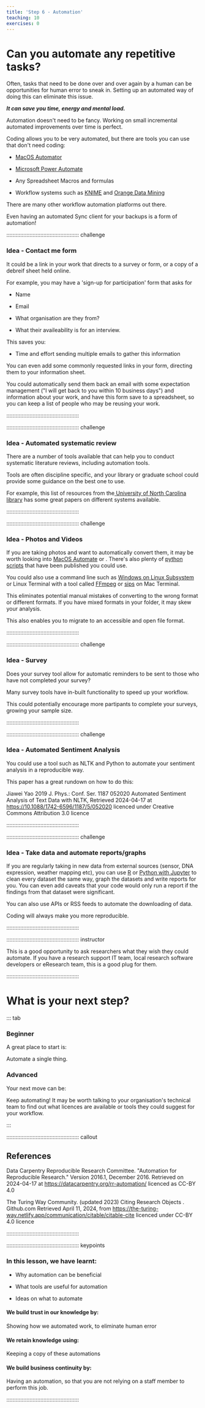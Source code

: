 ```yaml
---
title: 'Step 6 - Automation'
teaching: 10
exercises: 0
---
```


# Can you automate any repetitive tasks?

Often, tasks that need to be done over and over again by a
human can be opportunities for human error to sneak in. Setting up an automated way of doing this can eliminate this issue. 


***It can save you time, energy and mental load.***


Automation doesn't need to be fancy. Working on small incremental automated improvements over time is perfect.


Coding allows you to be very automated, but there are tools you can use that don't need coding:

 - [MacOS Automator](https://support.apple.com/en-au/guide/automator/welcome/mac)

 - [Microsoft Power Automate](https://powerautomate.microsoft.com/en-us/blog/automate-tasks-with-power-automate-desktop-for-windows-10-no-additional-cost/)

 - Any Spreadsheet Macros and formulas

 - Workflow systems such as [KNIME](https://www.knime.com/) and [Orange Data Mining](https://orangedatamining.com/)


There are many other workflow automation platforms out there.

Even having an automated Sync client for your backups is a form of automation!


::::::::::::::::::::::::::::::::::::::::::::::: challenge

### Idea - Contact me form

It could be a link in your work that directs to a survey or form, or a copy of a debreif sheet held online. 

For example, you may have a 'sign-up for participation' form that asks for 

 - Name

 - Email

 - What organisation are they from? 

 - What their availeability is for an interview.


This saves you:

- Time and effort sending multiple emails to gather this information


You can even add some commonly requested links in your form, directing them to your information sheet. 

You could automatically send them back an email with some expectation management ("I will get back to you within 10 business days") and information about your work, and have this form save to a spreadsheet, so you can keep a list of people who may be reusing your work. 


:::::::::::::::::::::::::::::::::::::::::::::::

::::::::::::::::::::::::::::::::::::::::::::::: challenge

### Idea - Automated systematic review

There are a number of tools available that can help you to conduct systematic literature reviews, including automation tools. 

Tools are often discipline specific, and your library or graduate school could provide some guidance on the best one to use.

For example, this list of resources from the[ University of North Carolina library](https://guides.lib.unc.edu/automation) has some great papers on different systems available.


::::::::::::::::::::::::::::::::::::::::::::::: 

::::::::::::::::::::::::::::::::::::::::::::::: challenge

### Idea - Photos and Videos

If you are taking photos and want to automatically convert them, it may be worth looking into [MacOS Automate](https://www.apple.com/sg/pro/photo/automation/renameconvertcaption.html) or . There's also plenty of [python scripts](https://github.com/andrewning/sortphotos) that have been published you could use. 

You could also use a command line such as [Windows on Linux Subsystem](https://learn.microsoft.com/en-us/windows/wsl/install) or Linux Terminal with a tool called [FFmpeg](https://ffmpeg.org/ffmpeg.html) or [sips](https://ss64.com/mac/sips.html) on Mac Terminal.

This eliminates potential manual mistakes of converting to the wrong format or different formats. If you have mixed formats in your folder, it may skew your analysis.

This also enables you to migrate to an accessible and open file format.

::::::::::::::::::::::::::::::::::::::::::::::: 


::::::::::::::::::::::::::::::::::::::::::::::: challenge

### Idea - Survey

Does your survey tool allow for automatic reminders to be sent to those who have not completed your survey?

Many survey tools have in-built functionality to speed up your workflow. 

This could potentially encourage more partipants to complete your surveys, growing your sample size. 

::::::::::::::::::::::::::::::::::::::::::::::: 

::::::::::::::::::::::::::::::::::::::::::::::: challenge

### Idea - Automated Sentiment Analysis

You could use a tool such as NLTK and Python to automate your sentiment analysis in a reproducible way.

This paper has a great rundown on how to do this:

Jiawei Yao 2019 J. Phys.: Conf. Ser. 1187 052020 Automated Sentiment Analysis of Text Data with NLTK, Retrieved 2024-04-17 at https://10.1088/1742-6596/1187/5/052020 licenced under Creative Commons Attribution 3.0 licence

::::::::::::::::::::::::::::::::::::::::::::::: 



::::::::::::::::::::::::::::::::::::::::::::::: challenge

### Idea - Take data and automate reports/graphs

If you are regularly taking in new data from external sources (sensor, DNA expression, weather mapping etc), you can use [R](https://kbroman.org/knitr_knutshell/) or [Python with Jupyter](https://docs.jupyter.org/en/latest/) to clean every dataset the same way, graph the datasets and write reports for you. You can even add caveats that your code would only run a report if the findings from that dataset were significant.

You can also use APIs or RSS feeds to automate the downloading of data.

Coding will always make you more reproducible.


::::::::::::::::::::::::::::::::::::::::::::::: 


::::::::::::::::::::::::::::::::::::::::::::::: instructor

This is a good opportunity to ask researchers what they wish they could automate. If you have a research support IT team, local research software developers or eResearch team, this is a good plug for them. 

::::::::::::::::::::::::::::::::::::::::::::::: 

# What is your next step?

::: tab 

### Beginner

A great place to start is:


Automate a single thing. 


### Advanced

Your next move can be:

Keep automating! It may be worth talking to your organisation's technical team to find out what licences are available or tools they could suggest for your workflow.


:::



::::::::::::::::::::::::::::::::::::::::::::::: callout

## References


Data Carpentry Reproducible Research Committee. "Automation for Reproducible Research." Version 2016.1, December 2016. Retrieved on 2024-04-17 at https://datacarpentry.org/rr-automation/ licenced as CC-BY 4.0

The Turing Way Community. (updated 2023) Citing Research Objects . Github.com Retrieved April 11, 2024, from https://the-turing-way.netlify.app/communication/citable/citable-cite licenced under CC-BY 4.0 licence


:::::::::::::::::::::::::::::::::::::::::::::::

::::::::::::::::::::::::::::::::::::::::::::::: keypoints

### In this lesson, we have learnt:

- Why automation can be beneficial

- What tools are useful for automation

- Ideas on what to automate


#### We build trust in our knowledge by:

Showing how we automated work, to eliminate human error


#### We retain knowledge using:

Keeping a copy of these automations



#### We build business continuity by:

Having an automation, so that you are not relying on a staff member to perform this job. 

:::::::::::::::::::::::::::::::::::::::::::::::
